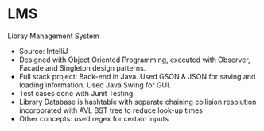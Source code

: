 # LMS

Libray Management System 

- Source: IntelliJ
- Designed with Object Oriented Programming, executed with Observer, Facade and Singleton design patterns.  
- Full stack project: Back-end in Java. Used GSON & JSON for saving and loading information. Used Java Swing for GUI.
- Test cases done with Junit Testing.
- Library Database is hashtable with separate chaining collision resolution incorporated with AVL BST tree to reduce look-up times 
- Other concepts: used regex for certain inputs

